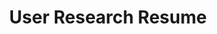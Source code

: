 ---
layout: bounce_link
title: User Research Resume
link: /assets/nwalker-user-research-resume.pdf
permalink: user-research-resume/
---